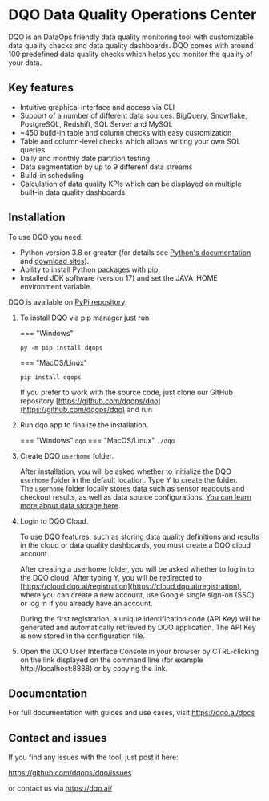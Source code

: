 # DQO Data Quality Operations Center

DQO is an DataOps friendly data quality monitoring tool with customizable data quality checks and data quality dashboards.
DQO comes with around 100 predefined data quality checks which helps you monitor the quality of your data.

## Key features
- Intuitive graphical interface and access via CLI
- Support of a number of different data sources: BigQuery, Snowflake, PostgreSQL, Redshift, SQL Server and MySQL
- ~450 build-in table and column checks with easy customization
- Table and column-level checks which allows writing your own SQL queries
- Daily and monthly date partition testing
- Data segmentation by up to 9 different data streams
- Build-in scheduling
- Calculation of data quality KPIs which can be displayed on multiple built-in data quality dashboards

## Installation

To use DQO you need:

- Python version 3.8 or greater (for details see [Python's documentation](https://www.python.org/doc/) and [download sites](https://www.python.org/downloads/)).
- Ability to install Python packages with pip.
- Installed JDK software (version 17) and set the JAVA_HOME environment variable.


DQO is available on [PyPi repository](https://pypi.org/project/dqops/).

1. To install DQO via pip manager just run

   === "Windows"
   ```
   py -m pip install dqops
   ```
   === "MacOS/Linux"
   ```
   pip install dqops
   ```
   
    If you prefer to work with the source code, just clone our GitHub repository [https://github.com/dqops/dqo](https://github.com/dqops/dqo)
    and run

2. Run dqo app to finalize the installation.

    === "Windows"
        ```
        dqo
        ```
    === "MacOS/Linux"
        ```
        ./dqo
        ```

3. Create DQO `userhome` folder.

   After installation, you will be asked whether to initialize the DQO `userhome` folder in the default location. Type Y to create the folder.  
   The `userhome` folder locally stores data such as sensor readouts and checkout results, as well as data source configurations. [You can learn more about data storage here](../../dqo-concepts/data-storage/data-storage.md).

4. Login to DQO Cloud.

   To use DQO features, such as storing data quality definitions and results in the cloud or data quality dashboards, you
   must create a DQO cloud account.

   After creating a userhome folder, you will be asked whether to log in to the DQO cloud. After typing Y, you will be
   redirected to [https://cloud.dqo.ai/registration](https://cloud.dqo.ai/registration), where you can create a new account, use Google single sign-on (SSO) or log in if you already have an account.

   During the first registration, a unique identification code (API Key) will be generated and automatically retrieved by DQO application.
   The API Key is now stored in the configuration file.

5. Open the DQO User Interface Console in your browser by CTRL-clicking on the link displayed on the command line (for example http://localhost:8888)
   or by copying the link.

## Documentation

For full documentation with guides and use cases, visit https://dqo.ai/docs

## Contact and issues

If you find any issues with the tool, just post it here:

https://github.com/dqops/dqo/issues

or contact us via https://dqo.ai/

